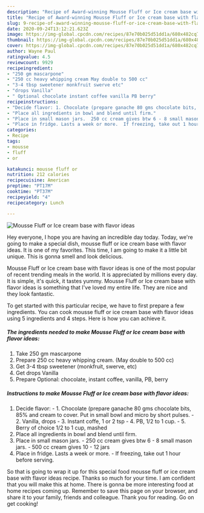 ```yaml
---
description: "Recipe of Award-winning Mousse Fluff or Ice cream base with flavor ideas"
title: "Recipe of Award-winning Mousse Fluff or Ice cream base with flavor ideas"
slug: 9-recipe-of-award-winning-mousse-fluff-or-ice-cream-base-with-flavor-ideas
date: 2020-09-24T13:12:21.623Z
image: https://img-global.cpcdn.com/recipes/87e70b025d51dd1a/680x482cq70/mousse-fluff-or-ice-cream-base-with-flavor-ideas-recipe-main-photo.jpg
thumbnail: https://img-global.cpcdn.com/recipes/87e70b025d51dd1a/680x482cq70/mousse-fluff-or-ice-cream-base-with-flavor-ideas-recipe-main-photo.jpg
cover: https://img-global.cpcdn.com/recipes/87e70b025d51dd1a/680x482cq70/mousse-fluff-or-ice-cream-base-with-flavor-ideas-recipe-main-photo.jpg
author: Wayne Paul
ratingvalue: 4.5
reviewcount: 9929
recipeingredient:
- "250 gm mascarpone"
- "250 cc heavy whipping cream May double to 500 cc"
- "3-4 tbsp sweetener monkfruit swerve etc"
- "drops Vanilla"
- " Optional chocolate instant coffee vanilla PB berry"
recipeinstructions:
- "Decide flavor: 1. Chocolate (prepare ganache 80 gms chocolate bits, 85% and cream to cover. Put in small bowl and micro by short pulses.  2. Vanilla, drops 3. Instant coffe, 1 or 2 tsp 4. PB, 1/2 to 1 cup. 5. Berry of choice 1/2 to 1 cup, mashed"
- "Place all ingredients in bowl and blend until firm."
- "Place in small mason jars.  250 cc cream gives btw 6 - 8 small mason jars.  500 cc cream gives 10 - 12 jars"
- "Place in fridge. Lasts a week or more.  If freezing, take out 1 hour before serving."
categories:
- Recipe
tags:
- mousse
- fluff
- or

katakunci: mousse fluff or 
nutrition: 212 calories
recipecuisine: American
preptime: "PT17M"
cooktime: "PT37M"
recipeyield: "4"
recipecategory: Lunch

---
```



![Mousse Fluff or Ice cream base with flavor ideas](https://img-global.cpcdn.com/recipes/87e70b025d51dd1a/680x482cq70/mousse-fluff-or-ice-cream-base-with-flavor-ideas-recipe-main-photo.jpg)

Hey everyone, I hope you are having an incredible day today. Today, we're going to make a special dish, mousse fluff or ice cream base with flavor ideas. It is one of my favorites. This time, I am going to make it a little bit unique. This is gonna smell and look delicious.



Mousse Fluff or Ice cream base with flavor ideas is one of the most popular of recent trending meals in the world. It is appreciated by millions every day. It is simple, it's quick, it tastes yummy. Mousse Fluff or Ice cream base with flavor ideas is something that I've loved my entire life. They are nice and they look fantastic.


To get started with this particular recipe, we have to first prepare a few ingredients. You can cook mousse fluff or ice cream base with flavor ideas using 5 ingredients and 4 steps. Here is how you can achieve it.

<!--inarticleads1-->

##### The ingredients needed to make Mousse Fluff or Ice cream base with flavor ideas:

1. Take 250 gm mascarpone
1. Prepare 250 cc heavy whipping cream. (May double to 500 cc)
1. Get 3-4 tbsp sweetener (monkfruit, swerve, etc)
1. Get drops Vanilla
1. Prepare  Optional: chocolate, instant coffee, vanilla, PB, berry




<!--inarticleads2-->

##### Instructions to make Mousse Fluff or Ice cream base with flavor ideas:

1. Decide flavor: - 1. Chocolate (prepare ganache 80 gms chocolate bits, 85% and cream to cover. Put in small bowl and micro by short pulses.  - 2. Vanilla, drops - 3. Instant coffe, 1 or 2 tsp - 4. PB, 1/2 to 1 cup. - 5. Berry of choice 1/2 to 1 cup, mashed
1. Place all ingredients in bowl and blend until firm.
1. Place in small mason jars.  - 250 cc cream gives btw 6 - 8 small mason jars.  - 500 cc cream gives 10 - 12 jars
1. Place in fridge. Lasts a week or more.  - If freezing, take out 1 hour before serving.




So that is going to wrap it up for this special food mousse fluff or ice cream base with flavor ideas recipe. Thanks so much for your time. I am confident that you will make this at home. There is gonna be more interesting food at home recipes coming up. Remember to save this page on your browser, and share it to your family, friends and colleague. Thank you for reading. Go on get cooking!
